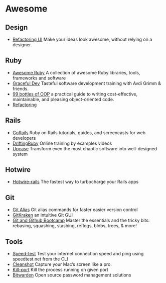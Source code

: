 # Awesome

## Design
- [Refactoring UI](https://www.refactoringui.com/book) Make your ideas look awesome, without relying on a designer.

## Ruby
- [Awesome Ruby](https://github.com/markets/awesome-ruby) A collection of awesome Ruby libraries, tools, frameworks and software 
- [Graceful Dev](https://graceful.dev/courses/) Tasteful software development training with Avdi Grimm & friends.
- [99 bottles of OOP](https://sandimetz.com/99bottles) a practical guide to writing cost-effective, maintainable, and pleasing object-oriented code. 
- [Refactoring](https://www.amazon.com/Refactoring-Ruby-Addison-Wesley-Professional/dp/0321984137)

## Rails
- [GoRails](gorails.com/) Ruby on Rails tutorials, guides, and screencasts for web developers
- [DriftingRuby](https://www.driftingruby.com/) Online training by examples videos
- [Upcase](https://thoughtbot.com/upcase) Transform even the most chaotic software into well-designed system

## Hotwire
- [Hotwire-rails](https://pragmaticstudio.com/hotwire-rails) The fastest way to turbocharge your Rails apps

## Git

- [Git Alias](https://github.com/GitAlias/gitalias) Git alias commands for faster easier version control 
- [GitKraken](https://www.gitkraken.com/) an intuitive Git GUI
- [Git and Github Bootcamp](https://www.udemy.com/course/git-and-github-bootcamp) Master the essentials and the tricky bits: rebasing, squashing, stashing, reflogs, blobs, trees, & more!

## Tools

- [Speed-test](https://github.com/sindresorhus/speed-test) Test your internet connection speed and ping using speedtest.net from the CLI 
- [Cleanshot](https://cleanshot.com/) Capture your Mac’s screen like a pro.
- [Kill-port](https://github.com/tiaanduplessis/kill-port) Kill the process running on given port
- [Bitwarden](https://github.com/bitwarden) Open source password management solutions
